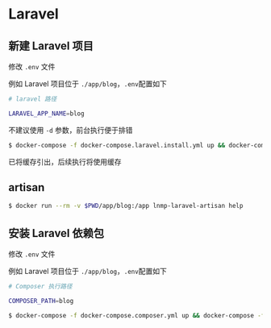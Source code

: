 # Laravel

## 新建 Laravel 项目

修改 `.env` 文件

例如 Laravel 项目位于 `./app/blog`，`.env`配置如下

```bash
# laravel 路径

LARAVEL_APP_NAME=blog
```

不建议使用 `-d` 参数，前台执行便于排错

```bash
$ docker-compose -f docker-compose.laravel.install.yml up && docker-compose -f docker-compose.laravel.install.yml down
```

已将缓存引出，后续执行将使用缓存

## artisan

```bash
$ docker run --rm -v $PWD/app/blog:/app lnmp-laravel-artisan help
```

## 安装 Laravel 依赖包

修改 `.env` 文件

例如 Laravel 项目位于 `./app/blog`，`.env`配置如下

```bash
# Composer 执行路径

COMPOSER_PATH=blog
```

```bash
$ docker-compose -f docker-compose.composer.yml up && docker-compose -f docker-compose.composer.yml down
```
